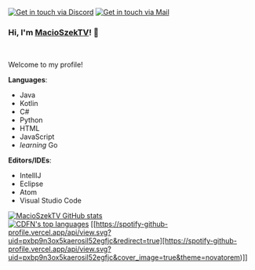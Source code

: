 [![Get in touch via Discord](https://badges.krynn.dev/discord/?id=411498156208029707)](https://github.com/MacioSzekTV)   [![Get in touch via Mail](https://badges.krynn.dev/email/?address=contact@macioszektv.eu)](https://github.com/MacioSzekTV)

### Hi, I'm [MacioSzekTV](https://github.com/MacioSzekTV)! 👋

<br/>

Welcome to my profile!<br/>

**Languages**: <br/>
- Java
- Kotlin
- C#
- Python
- HTML
- JavaScript
- *learning* Go 

**Editors/IDEs**: <br/>
- IntellIJ
- Eclipse
- Atom
- Visual Studio Code

[![MacioSzekTV GitHub stats](https://github-readme-stats.vercel.app/api?username=MacioSzekTV&show_icons=true&theme=gruvbox)](https://github.com/MacioSzekTV)<br/>
[![CDFN's top languages](https://github-readme-stats.vercel.app/api/top-langs/?username=MacioSzekTV&langs_count=8&theme=gruvbox)](https://github.com/MacioSzekTV/repositories)
[[https://spotify-github-profile.vercel.app/api/view.svg?uid=pxbp9n3ox5kaerosil52egfjc&redirect=true][https://spotify-github-profile.vercel.app/api/view.svg?uid=pxbp9n3ox5kaerosil52egfjc&cover_image=true&theme=novatorem)]]
